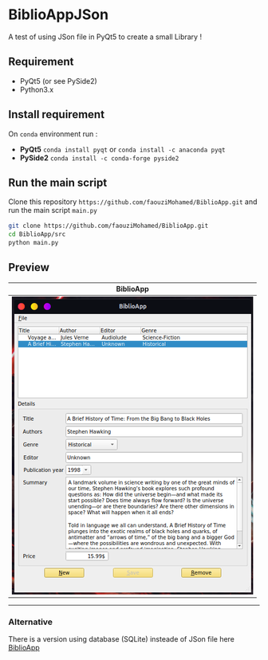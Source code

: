 # BiblioAppJSon
A test of using JSon file in PyQt5 to create a small Library !

## Requirement 

-   PyQt5 (or see PySide2)  
-   Python3.x  

## Install requirement  

On `conda` environment run :  

-   **PyQt5**  ```conda install pyqt``` or ```conda install -c anaconda pyqt```
-   **PySide2** ```conda install -c conda-forge pyside2```

## Run the main  script

Clone this repository `https://github.com/faouziMohamed/BiblioApp.git`  and run the main script `main.py`

  ```bash
  git clone https://github.com/faouziMohamed/BiblioApp.git
  cd BiblioApp/src
  python main.py
  ```

## Preview

|                      BiblioApp                       |
| :--------------------------------------------------: |
| ![BiblioApp on preview](assets/snapshots/bibapp.png) |
--------------------------------------------------------------------------------
### Alternative
There is a version using database (SQLite) insteade of JSon file here [BiblioApp](https://github.com/faouziMohamed/BiblioAppBd)
